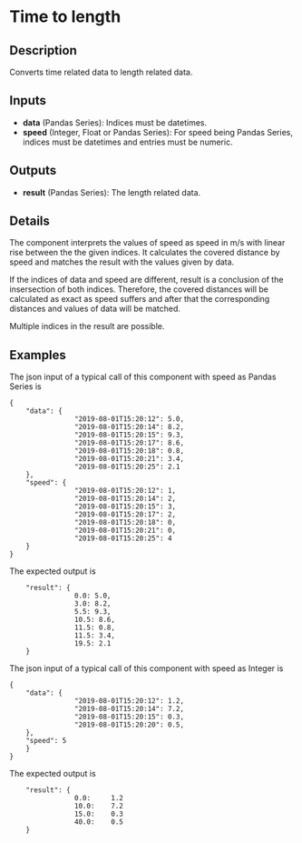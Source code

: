 # Time to length

## Description
Converts time related data to length related data.

## Inputs
* **data** (Pandas Series): Indices must be datetimes.
* **speed** (Integer, Float or Pandas Series): For speed being Pandas Series, indices must be datetimes and entries must be numeric.  

## Outputs
* **result** (Pandas Series): The length related data.

## Details
The component interprets the values of speed as speed in m/s with linear rise between the the given indices. It calculates the covered distance by speed and matches the result with the values given by data.

If the indices of data and speed are different, result is a conclusion of the insersection of both indices. Therefore, the covered distances will be calculated as exact as speed suffers and after that the corresponding distances and values of data will be matched.

Multiple indices in the result are possible.


## Examples
The json input of a typical call of this component with speed as Pandas Series is
```
{
	"data": {
				"2019-08-01T15:20:12": 5.0,
            	"2019-08-01T15:20:14": 8.2,
            	"2019-08-01T15:20:15": 9.3,
				"2019-08-01T15:20:17": 8.6, 
				"2019-08-01T15:20:18": 0.8, 
				"2019-08-01T15:20:21": 3.4, 
            	"2019-08-01T15:20:25": 2.1
	},
	"speed": {
				"2019-08-01T15:20:12": 1,
            	"2019-08-01T15:20:14": 2,
            	"2019-08-01T15:20:15": 3,
				"2019-08-01T15:20:17": 2, 
				"2019-08-01T15:20:18": 0, 
				"2019-08-01T15:20:21": 0, 
            	"2019-08-01T15:20:25": 4   
	}
}
```
The expected output is
```
	"result": {
				0.0: 5.0,
            	3.0: 8.2,
            	5.5: 9.3,
				10.5: 8.6, 
				11.5: 0.8, 
				11.5: 3.4, 
            	19.5: 2.1
	}

```

The json input of a typical call of this component with speed as Integer is
```
{
	"data": {
				"2019-08-01T15:20:12": 1.2,
             	"2019-08-01T15:20:14": 7.2,
             	"2019-08-01T15:20:15": 0.3,
             	"2019-08-01T15:20:20": 0.5,
	},
    "speed": 5
	}
}
```
The expected output is
```
	"result": {
				0.0:     1.2
 				10.0:    7.2
 				15.0:    0.3
 				40.0:    0.5  
	}
```

